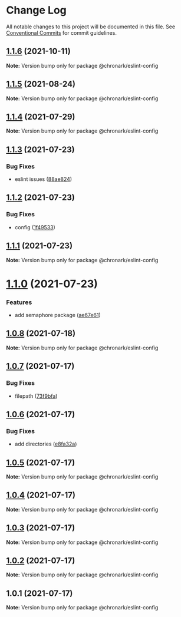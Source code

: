# Change Log

All notable changes to this project will be documented in this file.
See [Conventional Commits](https://conventionalcommits.org) for commit guidelines.

## [1.1.6](https://github.com/chronark/shared/compare/@chronark/eslint-config@1.1.5...@chronark/eslint-config@1.1.6) (2021-10-11)

**Note:** Version bump only for package @chronark/eslint-config





## [1.1.5](https://github.com/chronark/shared/compare/@chronark/eslint-config@1.1.4...@chronark/eslint-config@1.1.5) (2021-08-24)

**Note:** Version bump only for package @chronark/eslint-config





## [1.1.4](https://github.com/chronark/shared/compare/@chronark/eslint-config@1.1.3...@chronark/eslint-config@1.1.4) (2021-07-29)

**Note:** Version bump only for package @chronark/eslint-config





## [1.1.3](https://github.com/chronark/shared/compare/@chronark/eslint-config@1.1.2...@chronark/eslint-config@1.1.3) (2021-07-23)


### Bug Fixes

* eslint issues ([88ae824](https://github.com/chronark/shared/commit/88ae824dc368f0bc4eee30f0ce7395d7de25cf76))





## [1.1.2](https://github.com/chronark/shared/compare/@chronark/eslint-config@1.1.1...@chronark/eslint-config@1.1.2) (2021-07-23)

### Bug Fixes

- config ([1f49533](https://github.com/chronark/shared/commit/1f49533208af2138500d4e485520904d6432169b))

## [1.1.1](https://github.com/chronark/shared/compare/@chronark/eslint-config@1.1.0...@chronark/eslint-config@1.1.1) (2021-07-23)

**Note:** Version bump only for package @chronark/eslint-config

# [1.1.0](https://github.com/chronark/shared/compare/@chronark/eslint-config@1.0.8...@chronark/eslint-config@1.1.0) (2021-07-23)

### Features

- add semaphore package ([ae67e61](https://github.com/chronark/shared/commit/ae67e616e69cfe45467f71a0329f8ae020d53b21))

## [1.0.8](https://github.com/chronark/shared/compare/@chronark/eslint-config@1.0.7...@chronark/eslint-config@1.0.8) (2021-07-18)

**Note:** Version bump only for package @chronark/eslint-config

## [1.0.7](https://github.com/chronark/shared/compare/@chronark/eslint-config@1.0.6...@chronark/eslint-config@1.0.7) (2021-07-17)

### Bug Fixes

- filepath ([73f9bfa](https://github.com/chronark/shared/commit/73f9bfac7eedf5a66ada2a1d34358b297000a529))

## [1.0.6](https://github.com/chronark/shared/compare/@chronark/eslint-config@1.0.5...@chronark/eslint-config@1.0.6) (2021-07-17)

### Bug Fixes

- add directories ([e8fa32a](https://github.com/chronark/shared/commit/e8fa32a9a5d76ab28cb5742a026df1f0ecbb7153))

## [1.0.5](https://github.com/chronark/shared/compare/@chronark/eslint-config@1.0.4...@chronark/eslint-config@1.0.5) (2021-07-17)

**Note:** Version bump only for package @chronark/eslint-config

## [1.0.4](https://github.com/chronark/shared/compare/@chronark/eslint-config@1.0.3...@chronark/eslint-config@1.0.4) (2021-07-17)

**Note:** Version bump only for package @chronark/eslint-config

## [1.0.3](https://github.com/chronark/shared/compare/@chronark/eslint-config@1.0.1...@chronark/eslint-config@1.0.3) (2021-07-17)

**Note:** Version bump only for package @chronark/eslint-config

## [1.0.2](https://github.com/chronark/shared/compare/@chronark/eslint-config@1.0.1...@chronark/eslint-config@1.0.2) (2021-07-17)

**Note:** Version bump only for package @chronark/eslint-config

## 1.0.1 (2021-07-17)

**Note:** Version bump only for package @chronark/eslint-config
